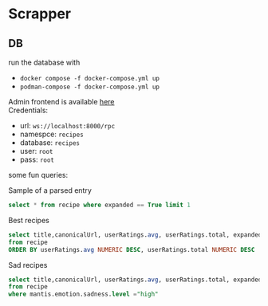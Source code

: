# Scrapper

## DB

run the database with

- `docker compose -f docker-compose.yml up`  
- `podman-compose -f docker-compose.yml up`  

Admin frontend is available [here](https://surrealist.app/query)  
Credentials: 

- url: `ws://localhost:8000/rpc`  
- namespce: `recipes`  
- database: `recipes`  
- user: `root`  
- pass: `root`  


some fun queries:  

Sample of a parsed entry

```sql
select * from recipe where expanded == True limit 1
```

Best recipes

```sql
select title,canonicalUrl, userRatings.avg, userRatings.total, expanded
from recipe
ORDER BY userRatings.avg NUMERIC DESC, userRatings.total NUMERIC DESC
```

Sad recipes

```sql
select title,canonicalUrl, userRatings.avg, userRatings.total, expanded
from recipe
where mantis.emotion.sadness.level ="high"
```
